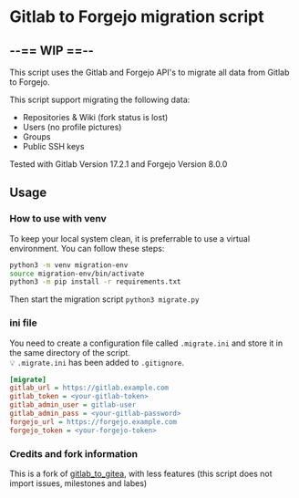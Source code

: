 # Gitlab to Forgejo migration script

## --== WIP ==--

This script uses the Gitlab and Forgejo API's to migrate all data from
Gitlab to Forgejo.

This script support migrating the following data:

* Repositories & Wiki (fork status is lost)
* Users (no profile pictures)
* Groups
* Public SSH keys

Tested with Gitlab Version 17.2.1 and Forgejo Version 8.0.0

## Usage

### How to use with venv

To keep your local system clean, it is preferrable to use a virtual environment.
You can follow these steps:

```bash
python3 -m venv migration-env
source migration-env/bin/activate
python3 -m pip install -r requirements.txt
```

Then start the migration script `python3 migrate.py`

### ini file

You need to create a configuration file called `.migrate.ini` and store it in the same directory of the script.  
:bulb: `.migrate.ini` has been added to `.gitignore`.

```ini
[migrate]
gitlab_url = https://gitlab.example.com
gitlab_token = <your-gitlab-token>
gitlab_admin_user = gitlab-user
gitlab_admin_pass = <your-gitlab-password>
forgejo_url = https://forgejo.example.com
forgejo_token = <your-forgejo-token>
```

### Credits and fork information

This is a fork of [gitlab_to_gitea](https://git.autonomic.zone/kawaiipunk/gitlab-to-gitea.git), with less features (this script does not import issues, milestones and labes)

